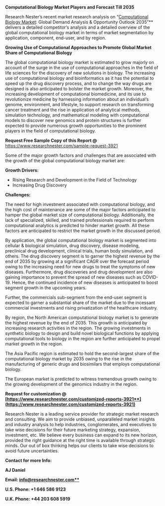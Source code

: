 ﻿<a name="_hlk135835180"></a>**Computational Biology Market Players and Forecast Till 2035**

Research Nester’s recent market research analysis on “[Computational Biology Market](https://www.researchnester.com/reports/computational-biology-market/3921): Global Demand Analysis & Opportunity Outlook 2035”** delivers a detailed competitor’s analysis and a detailed overview of the global computational biology market in terms of market segmentation by application, component, end-user, and by region. 

**Growing Use of Computational Approaches to Promote Global Market Share of Computational Biology**

The global computational biology market is estimated to grow majorly on account of the surge in the use of computational approaches in the field of life sciences for the discovery of new solutions in biology. The increasing use of computational biology and bioinformatics as it has the potential to speed up the drug discovery process, and to change the way drugs are designed is also anticipated to bolster the market growth. Moreover, the increasing development of computational biomedicine, and its use to revolutionize medicine by harnessing information about an individual’s genome, environment, and lifestyle, to support research on transforming cancer treatment and the rise in application of analytical methods, simulation technology, and mathematical modeling with computational models to discover new genomics and protein structures is further expected to provide numerous growth opportunities to the prominent players in the field of computational biology.

**Request Free Sample Copy of this Report @**  <https://www.researchnester.com/sample-request-3921>

Some of the major growth factors and challenges that are associated with the growth of the global computational biology market are:

**Growth Drivers:**

- Rising Research and Development in the Field of Technology
- Increasing Drug Discovery

**Challenges:**

The need for high investment associated with computational biology, and the high cost of maintenance are some of the major factors anticipated to hamper the global market size of computational biology. Additionally, the lack of specialized, skilled, and trained professionals required to perform computational analytics is predicted to hinder market growth. All these factors are anticipated to restrict the market growth in the discussed period.

By application, the global computational biology market is segmented into cellular & biological simulation, drug discovery, disease modeling, preclinical drug development, clinical trials, human body simulation, and others. The drug discovery segment is to garner the highest revenue by the end of 2035 by growing at a significant CAGR over the forecast period owing to the increasing need for new drugs to treat the symptoms of new diseases. Furthermore, drug discoveries and drug development are also gaining importance to prevent the spread of new diseases such as COVID-19. Hence, the continued incidence of new diseases is anticipated to boost segment growth in the upcoming years.

Further, the commercials sub-segment from the end-user segment is expected to garner a substantial share of the market due to the incessant commercial investments and rising privatization of the healthcare industry.

By region, the North American computational biology market is to generate the highest revenue by the end of 2035. This growth is anticipated by increasing research activities in the region. The growing investments in synthetic biology to design and build novel biological functions by applying computational tools to biology in the region are further anticipated to propel market growth in the region.

The Asia Pacific region is estimated to hold the second-largest share of the computational biology market by 2035 owing to the rise in the manufacturing of generic drugs and biosimilars that employs computational biology.

The European market is predicted to witness tremendous growth owing to the growing development of the genomics industry in the region.

**Request for customization @ [https://www.researchnester.com/customized-reports-3921**](https://www.researchnester.com/customized-reports-3921)**

Research Nester is a leading service provider for strategic market research and consulting. We aim to provide unbiased, unparalleled market insights and industry analysis to help industries, conglomerates, and executives to take wise decisions for their future marketing strategy, expansion, investment, etc. We believe every business can expand to its new horizon, provided the right guidance at the right time is available through strategic minds. Our out of box thinking helps our clients to take wise decisions to avoid future uncertainties.

**Contact for more Info:**

**AJ Daniel**

**Email: [info@researchnester.com**](mailto:info@researchnester.com)**

**U.S. Phone: +1 646 586 9123** 

**U.K. Phone: +44 203 608 5919**


